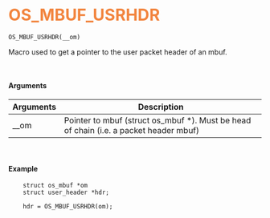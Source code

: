 ## <font color="#F2853F" style="font-size:24pt">OS_MBUF_USRHDR</font>

```no-highlight
OS_MBUF_USRHDR(__om)
```

Macro used to get a pointer to the user packet header of an mbuf.

<br>


#### Arguments

| Arguments | Description |
|-----------|-------------|
| __om |  Pointer to mbuf (struct os_mbuf *). Must be head of chain (i.e. a packet header mbuf) |


<br>

#### Example

```no-highlight
    struct os_mbuf *om
    struct user_header *hdr;

    hdr = OS_MBUF_USRHDR(om);
```



